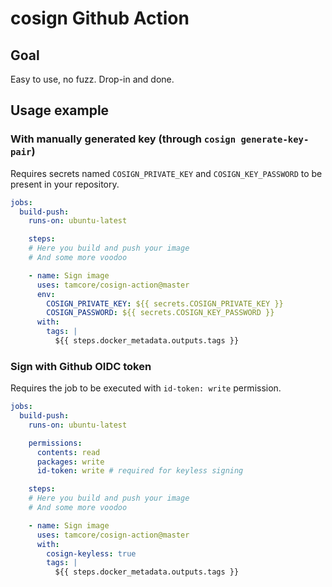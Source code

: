 # cosign Github Action

## Goal

Easy to use, no fuzz. Drop-in and done.

## Usage example
### With manually generated key (through `cosign generate-key-pair`)

Requires secrets named `COSIGN_PRIVATE_KEY` and `COSIGN_KEY_PASSWORD` to be present in your repository.

```yaml
jobs:
  build-push:
    runs-on: ubuntu-latest

    steps:
    # Here you build and push your image
    # And some more voodoo

    - name: Sign image
      uses: tamcore/cosign-action@master
      env:
        COSIGN_PRIVATE_KEY: ${{ secrets.COSIGN_PRIVATE_KEY }}
        COSIGN_PASSWORD: ${{ secrets.COSIGN_KEY_PASSWORD }}
      with:
        tags: |
          ${{ steps.docker_metadata.outputs.tags }}
```
### Sign with Github OIDC token

Requires the job to be executed with `id-token: write` permission.
```yaml
jobs:
  build-push:
    runs-on: ubuntu-latest

    permissions:
      contents: read
      packages: write
      id-token: write # required for keyless signing

    steps:
    # Here you build and push your image
    # And some more voodoo

    - name: Sign image
      uses: tamcore/cosign-action@master
      with:
        cosign-keyless: true
        tags: |
          ${{ steps.docker_metadata.outputs.tags }}
```
